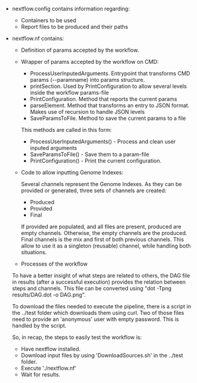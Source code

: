 - nextflow.config contains information regarding:

    - Containers to be used
    - Report files to be produced and their paths

- nextflow.nf contains:
    
    - Definition of params accepted by the workflow.
    - Wrapper of params accepted by the workflow on CMD:
    
        - ProcessUserInputedArguments. Entrypoint that transforms CMD params (--paramname) into params structure.
        - printSection. Used by PrintConfiguration to allow several levels inside the workflow params-file
        - PrintConfiguration. Method that reports the current params
        - parseElement. Method that transforms an entry to JSON format. Makes use of recursion to handle JSON levels
        - SaveParamsToFile. Method to save the current params to a file

        This methods are called in this form:
        
        - ProcessUserInputedArguments() - Process and clean user inputed arguments
        - SaveParamsToFile() - Save them to a param-file
        - PrintConfiguration() - Print the current configuration.
            
    - Code to allow inputting Genome Indexes: 
        
        Several channels represent the Genome Indexes. As they can be provided or generated, three sets of channels are 
        created:
        - Produced
        - Provided
        - Final
        
        If provided are populated, and all files are present, produced are empty channels. Otherwise, the empty channels 
        are the produced.
        Final channels is the mix and first of both previous channels. This allow to use it as a singleton (reusable) 
        channel, while handling both situations.
        
    - Processes of the workflow
    
    To have a better insight of what steps are related to others, the DAG file in results (after a successful execution) 
    provides the relation between steps and channels. This file can be converted using "dot -Tpng results/DAG.dot -o DAG.png".
    
    To download the files needed to execute the pipeline, there is a script in the ../test folder which downloads them using curl.
    Two of those files need to provide an 'anonymous' user with empty password. This is handled by the script.
    
    So, in recap, the steps to easily test the workflow is:
    
    - Have nextflow installed.
    - Download input files by using 'DownloadSources.sh' in the ../test folder.
    - Execute './nextflow.nf'
    - Wait for results.
